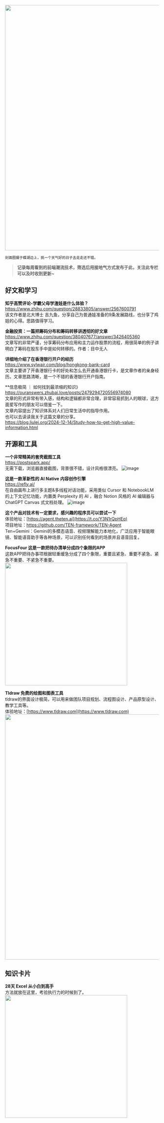 <img src="https://img.netok.xyz/1734845824217.jpeg" width="800" />  

<small>封面图摄于蝶湖边上，挑一个天气好的日子去走走还不错。</small>  

> **记录每周看到的前端潮流技术，筛选后用接地气方式发布于此，关注此专栏可以及时收到更新~**  

## 好文和学习

**知乎高赞评论-学霸父母学渣娃是什么体验？**  
<https://www.zhihu.com/question/28833805/answer/2567600791>  
该文作者是北大博士 吉九鱼，分享自己为普通娃准备的9条发展路线，也分享了鸡娃的心得。思路值得学习。  

**金融投资：一篇把筹码分布和筹码转移讲透彻的好文章**  
<https://www.zhihu.com/question/380407677/answer/3426405360>  
文章写的非常严谨，分享筹码分布应用和主力运作股票的流程，用很简单的例子讲明白了筹码在股东手中是如何转移的。作者：目中无人

**详细地介绍了在香港银行开户的经历**  
<https://www.sylwair.com/blog/hongkong-bank-card>  
文章主要讲了开香港银行卡的好处和怎么去开通香港银行卡，是文章作者的亲身经历。文章思路清晰，是一个不错的香港银行开户指南。  

**信息极简 ｜ 如何找到最浓缩的知识》  
<https://ouranswers.zhubai.love/posts/2479294720556974080>  
文章的形式非常有带入感，结构和逻辑都非常合理，非常容易抓到人的眼球，这方面爱写作的朋友可以借鉴一下。  
文章内容提出了知识体系对人们日常生活中的指导作用。  
也可以去读读我关于这篇文章的分享。  
<https://blog.liulei.org/2024-12-14/Study-how-to-get-high-value-information.html>



## 开源和工具

**一个非常精美的套壳截图工具**  
<https://postspark.app/>  
无需下载，浏览器直接截图，背景很不错，设计风格很漂亮。
![image](https://img.netok.xyz/1734498734351.png)

**这是一款革新性的 AI Native 内容创作引擎**  
<https://refly.ai/>  
在自由画布上进行多主题&多线程对话功能，采用类似 Cursor 和 NotebookLM 的上下文记忆功能，内置类 Perplexity 的 AI ，融合 Notion 风格的 AI 编辑器与 ChatGPT Canvas 式文档处理。
![image](https://img.netok.xyz/1734499114953.png)

**这个产品对技术有一定要求，感兴趣的程序员可以尝试一下**  
体验地址：[https://agent.theten.ai](https://t.co/Y3N1rQpHEq)  
项目地址：<https://github.com/TEN-framework/TEN-Agent>  
Ten+Gemini：Gemini的多模态语音、视频理解能力本地化，广泛应用于智能眼镜、智能语音助手等各种场景，可以识别任何看到的场景并且语音回复。  

**FocusFour 这是一款把待办清单分成四个象限的APP**  
这款APP把待办事项根据轻重缓急分成了四个象限，重要且紧急、重要不紧急、紧急不重要、不紧急不重要。  
<img src="https://img.netok.xyz/1734570794080.png" width="400">  

**Tldraw 免费的绘图和图表工具**  
tldraw的界面设计极简，可以用来做团队项目规划、流程图设计、产品原型设计、教学工具等。  
体验地址：[https://www.tldraw.com](https://www.tldraw.com)    
<img src="https://img.netok.xyz/1734678180815.png" width="800">    



## 知识卡片

**28天 Excel 从小白到高手**    
方法就放在这里，考验执行力的时候到了。  
<img src="https://img.netok.xyz/1734499635503.jpeg" width="400">
